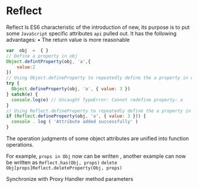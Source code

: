 Reflect
========


Reflect Is ES6 characteristic of the introduction of new, its purpose is to put some `JavaScript` specific attributes `api` pulled out. It has the following advantages:
• The return value is more reasonable

```js
var  obj  =  { }
// Define a property in obj
Object.defintProperty(obj, 'a',{
    value:2
})
// Using Object.defineProperty to repeatedly define the a property in obj will throw an error
try {
  Object.defineProperty(obj, 'a', { value: 3 })
} catch(e) {
  console.log(e) // Uncaught TypeError: Cannot redefine property: a
}
// Using Reflect.defineProperty to repeatedly define the a property in obj returns false
if (Reflect.defineProperty(obj, 'a', { value: 3 })) {
  console . log ( 'Attribute added successfully' )
}
```
The operation judgments of some object attributes are unified into function operations.

For example, `props in Obj` now can be written , another example can now be written as `Reflect.has(Obj, props)` `delete Obj[props]Reflect.deleteProperty(Obj, props)`

Synchronize with Proxy Handler method parameters